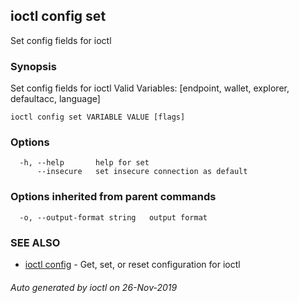 ## ioctl config set

Set config fields for ioctl

### Synopsis

Set config fields for ioctl
Valid Variables: [endpoint, wallet, explorer, defaultacc, language]

```
ioctl config set VARIABLE VALUE [flags]
```

### Options

```
  -h, --help       help for set
      --insecure   set insecure connection as default
```

### Options inherited from parent commands

```
  -o, --output-format string   output format
```

### SEE ALSO

* [ioctl config](ioctl_config.md)	 - Get, set, or reset configuration for ioctl

###### Auto generated by ioctl on 26-Nov-2019
